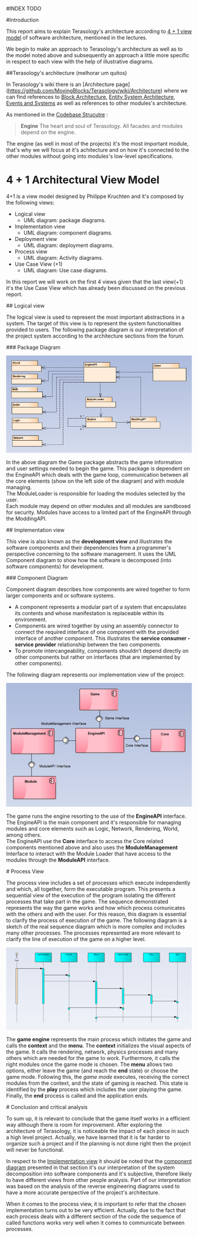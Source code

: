 #INDEX TODO


#Introduction

This report aims to explain Terasology's architecture according to [4 + 1 view model](http://www.sjaaklaan.com/?e=137) of software architecture, mentioned in the lectures. 

We begin to make an approach to Terasology's architecture as well as to the model noted above and subsequently an approach a little more specific in respect to each view with the help of illustrative diagrams.

##Terasology's architecture (melhorar um quitos)

In Terasology's wiki there is an [Architecture page] (https://github.com/MovingBlocks/Terasology/wiki/Architecture) where we can find references to [Block Architecture](https://github.com/MovingBlocks/Terasology/wiki/Block-architecture), [Entity System Architecture](https://github.com/MovingBlocks/Terasology/wiki/Entity-System-Architecture), [Events and Systems](https://github.com/MovingBlocks/Terasology/wiki/Events-and-Systems) as well as references to other modules's architecture.

As mentioned in the [Codebase Strucutre](https://github.com/MovingBlocks/Terasology/wiki/Codebase-Structure) :

>**Engine** The heart and soul of Terasology. All facades and modules depend on the engine.

The engine (as well in most of the projects) it's the most important module, that's why we will focus at it's achitecture and on how it's connected to the other modules without going into modules's low-level specifications.


# 4 + 1 Architectural View Model

4+1 is a view model designed by Philippe Kruchten and it's composed by the following views:
* Logical view
  * UML diagram: package diagrams.
* Implementation view
  * UML diagram: component diagrams.
* Deployment view
  * UML diagram: deployment diagrams.
* Process view
  * UML diagram: Activity diagrams.
* Use Case View (+1)
  * UML diagram: Use case diagrams.

In this report we will work on the first 4 views given that the last view(+1) it's the Use Case View which has already been discussed on the previous report.

<a name="Logical"/>
## Logical view

The logical view is used to represent the most important abstractions in a system. The target of this view is to represent the system functionalities provided to users. 
The following package diagram is our interpretation of the project system according to the architecture sections from the forum.

<a name="Package"/>
### Package Diagram

![Logical View](https://github.com/dimamo5/Terasology/blob/sergio/ESOF-DOCS/Software%20Architecture/images/pack.png)

In the above diagram the Game package abstracts the game information and user settings needed to begin the game. This package is dependent on the EngineAPI which deals with the game loop, communication between all the core elements (show on the left side of the diagram) and with module managing. <br>The ModuleLoader is responsible for loading the modules selected by the user.<br> Each module may depend on other modules and all modules are sandboxed for security. Modules have access to a limited part of the EngineAPI through the ModdingAPI.


<a name="Implementação"/>
## Implementation view

This view is also known as the **development view** and illustrates the software components and their dependencies from a programmer's perspective concerning to the software management. It uses the UML Component diagram to show how the software is decomposed (into software components) for development.

<a name="Component"/>
### Component Diagram

Component diagram describes how components are wired together to form larger components and or software systems. 

* A component represents a modular part of a system that encapsulates its contents and whose manifestation is replaceable within its environment.
* Components are wired together by using an assembly connector to connect the required interface of one component with the provided interface of another component. This illustrates the **service consumer - service provider** relationship between the two components.
* To promote intercangeability, components shouldn’t depend directly on other components but rather on interfaces (that are implemented by other components).


The following diagram represents our implementation view of the project:

![Implementation View](https://github.com/dimamo5/Terasology/blob/sergio/ESOF-DOCS/Software%20Architecture/images/cmp.png)

The game runs the engine resorting to the use of the **EngineAPI** interface. The EngineAPI is the main component and it's responsible for managing modules and core elements such as Logic, Network, Rendering, World, among others.<br>
The EngineAPI use the **Core** interface to access the Core related components mentioned above and also uses the **ModuleManagement** Interface to interact with the Module Loader that have access to the modules through the **ModuleAPI** interface. 

<a name="Process"/>
# Process View

The process view includes a set of processes which execute independently and which, all together, form the executable program. This presents a sequential view of the execution of the program isolating the different processes that take part in the game. The sequence demonstrated represents the way the game works and how which process comunicates with the others and with the user. For this reason, this diagram is essential to clarify the process of execution of the game. The following diagram is a sketch of the real sequence diagram which is more complex and includes many other processes. The processes represented are more relevant to clarify the line of execution of the game on a higher level.

![Process View](https://github.com/dimamo5/Terasology/blob/Filipa/ESOF-DOCS/images/sequenceDiagram.png)

The **game engine** represents the main process which initiates the game and calls the **context** and the **menu**. The **context** initializes the visual aspects of the game. It calls the rendering, network, physics processes and many others which are needed for the game to work. Furthermore, it calls the right modules once the game mode is chosen. The **menu** allows two options, either leave the game (and reach the **end** state) or choose the game mode. Following this, the *game mode* executes, receiving the correct modules from the context, and the state of gaming is reached. This state is identified by the **play** process which includes the user playing the game. Finally, the **end** process is called and the application ends.

<a name="Conclusao"/>
# Conclusion and critical analysis

To sum up, it is relevant to conclude that the game itself works in a efficient way although there is room for improvement. After exploring the architecture of Terasology, it is noticeable the impact of each piece in such a high level project. Actually, we have learned that it is far harder to organize such a project and if the planning is not done right then the project will never be functional.

In respect to the [Implementation view](#Implementação) it should be noted that the [component diagram](#Component) presented in that section it's our interpretation of the system decomposition into software components and it's subjective, therefore likely to have different views from other people analysis. Part of our interpretation was based on the analysis of the reverse engineering diagrams used to have a more accurate perspective of the project's architecture. 

When it comes to the process view, it is important to refer that the chosen implementation turns out to be very efficient. Actually, due to the fact that each process deals with a different section of the code the sequence of called functions works very well when it comes to communicate between processes. 



